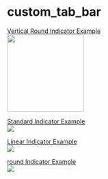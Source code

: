 # custom_tab_bar
[Vertical Round Indicator Example](./example/lib/vertical_round_tab_bar_page.dart)  
<img src="https://raw.githubusercontent.com/lazyee/ImageHosting/master/img/4ie6r-qs20c.gif" width=180/>


[Standard Indicator Example](./example/lib/standard_tab_bar_page.dart)  
![](https://raw.githubusercontent.com/lazyee/ImageHosting/master/img/standard.gif)  

[Linear Indicator Example](./example/lib/linear_tab_bar_page.dart)  
![](https://raw.githubusercontent.com/lazyee/ImageHosting/master/img/linear.gif)  


[round Indicator Example](./example/lib/round_tab_bar_page.dart)  
![](https://raw.githubusercontent.com/lazyee/ImageHosting/master/img/round.gif)  


